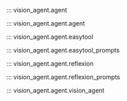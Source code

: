 ::: vision_agent.agent

::: vision_agent.agent.agent

::: vision_agent.agent.easytool

::: vision_agent.agent.easytool_prompts

::: vision_agent.agent.reflexion

::: vision_agent.agent.reflexion_prompts

::: vision_agent.agent.vision_agent

